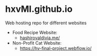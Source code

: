 # hxvMI.github.io
 Web hosting repo for different websites

 - Food Recipe Website:
   - [hashirovaldivia.me/](https://hashirovaldivia.me/)
 - Non-Profit Cat Website:
   - https://hv-final-project.webflow.io/
